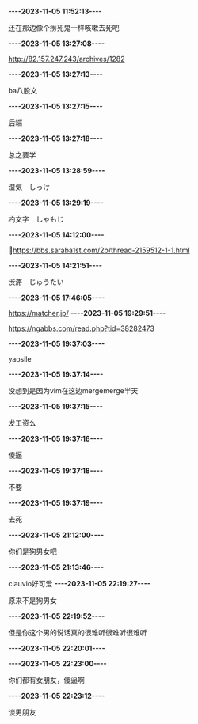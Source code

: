 **----2023-11-05 11:52:13----**

还在那边像个痨死鬼一样咳嗽去死吧


**----2023-11-05 13:27:08----**

http://82.157.247.243/archives/1282


**----2023-11-05 13:27:13----**

ba八股文


**----2023-11-05 13:27:15----**

后端


**----2023-11-05 13:27:18----**

总之要学


**----2023-11-05 13:28:59----**

湿気　しっけ


**----2023-11-05 13:29:19----**

杓文字　しゃもじ


**----2023-11-05 14:12:00----**

https://bbs.saraba1st.com/2b/thread-2159512-1-1.html


**----2023-11-05 14:21:51----**

渋滞　じゅうたい


**----2023-11-05 17:46:05----**

https://matcher.jp/
**----2023-11-05 19:29:51----**

https://ngabbs.com/read.php?tid=38282473


**----2023-11-05 19:37:03----**

yaosile


**----2023-11-05 19:37:14----**

没想到是因为vim在这边mergemerge半天


**----2023-11-05 19:37:15----**

发工资么


**----2023-11-05 19:37:16----**

傻逼


**----2023-11-05 19:37:18----**

不要


**----2023-11-05 19:37:19----**

去死


**----2023-11-05 21:12:00----**

你们是狗男女吧


**----2023-11-05 21:13:46----**

clauvio好可爱
**----2023-11-05 22:19:27----**

原来不是狗男女


**----2023-11-05 22:19:52----**

但是你这个男的说话真的很难听很难听很难听


**----2023-11-05 22:20:01----**




**----2023-11-05 22:23:00----**

你们都有女朋友，傻逼啊


**----2023-11-05 22:23:12----**

谈男朋友


